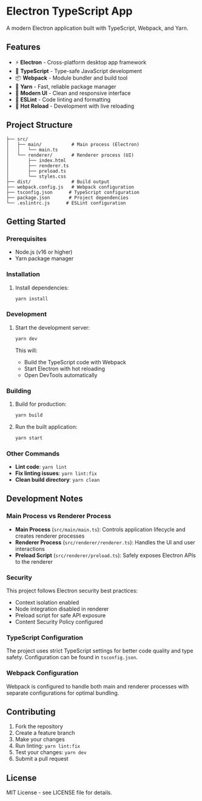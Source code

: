 # Electron TypeScript App

A modern Electron application built with TypeScript, Webpack, and Yarn.

## Features

- ⚡ **Electron** - Cross-platform desktop app framework
- 🔷 **TypeScript** - Type-safe JavaScript development
- 📦 **Webpack** - Module bundler and build tool
- 🧶 **Yarn** - Fast, reliable package manager
- 🎨 **Modern UI** - Clean and responsive interface
- 🔧 **ESLint** - Code linting and formatting
- 🔄 **Hot Reload** - Development with live reloading

## Project Structure

```
├── src/
│   ├── main/           # Main process (Electron)
│   │   └── main.ts
│   └── renderer/       # Renderer process (UI)
│       ├── index.html
│       ├── renderer.ts
│       ├── preload.ts
│       └── styles.css
├── dist/               # Build output
├── webpack.config.js   # Webpack configuration
├── tsconfig.json      # TypeScript configuration
├── package.json       # Project dependencies
└── .eslintrc.js      # ESLint configuration
```

## Getting Started

### Prerequisites

- Node.js (v16 or higher)
- Yarn package manager

### Installation

1. Install dependencies:
   ```bash
   yarn install
   ```

### Development

1. Start the development server:
   ```bash
   yarn dev
   ```

   This will:
   - Build the TypeScript code with Webpack
   - Start Electron with hot reloading
   - Open DevTools automatically

### Building

1. Build for production:
   ```bash
   yarn build
   ```

2. Run the built application:
   ```bash
   yarn start
   ```

### Other Commands

- **Lint code**: `yarn lint`
- **Fix linting issues**: `yarn lint:fix`
- **Clean build directory**: `yarn clean`

## Development Notes

### Main Process vs Renderer Process

- **Main Process** (`src/main/main.ts`): Controls application lifecycle and creates renderer processes
- **Renderer Process** (`src/renderer/renderer.ts`): Handles the UI and user interactions
- **Preload Script** (`src/renderer/preload.ts`): Safely exposes Electron APIs to the renderer

### Security

This project follows Electron security best practices:
- Context isolation enabled
- Node integration disabled in renderer
- Preload script for safe API exposure
- Content Security Policy configured

### TypeScript Configuration

The project uses strict TypeScript settings for better code quality and type safety. Configuration can be found in `tsconfig.json`.

### Webpack Configuration

Webpack is configured to handle both main and renderer processes with separate configurations for optimal bundling.

## Contributing

1. Fork the repository
2. Create a feature branch
3. Make your changes
4. Run linting: `yarn lint:fix`
5. Test your changes: `yarn dev`
6. Submit a pull request

## License

MIT License - see LICENSE file for details.